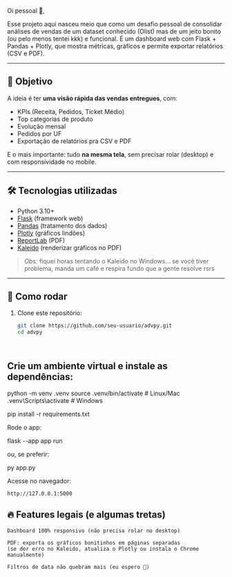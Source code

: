 Oi pessoal 👋, 

Esse projeto aqui nasceu meio que como um desafio pessoal de consolidar análises de vendas de um dataset conhecido (Olist) mas de um jeito bonito (ou pelo menos tentei kkk) e funcional. É um dashboard web com Flask + Pandas + Plotly, que mostra métricas, gráficos e permite exportar relatórios (CSV e PDF).

---

## 🎯 Objetivo

A ideia é ter **uma visão rápida das vendas entregues**, com:
- KPIs (Receita, Pedidos, Ticket Médio)
- Top categorias de produto
- Evolução mensal
- Pedidos por UF
- Exportação de relatórios pra CSV e PDF

E o mais importante: tudo **na mesma tela**, sem precisar rolar (desktop) e com responsividade no mobile.

---

## 🛠 Tecnologias utilizadas

- Python 3.10+  
- [Flask](https://flask.palletsprojects.com/) (framework web)
- [Pandas](https://pandas.pydata.org/) (tratamento dos dados)
- [Plotly](https://plotly.com/python/) (gráficos lindões)
- [ReportLab](https://www.reportlab.com/) (PDF)
- [Kaleido](https://github.com/plotly/Kaleido) (renderizar gráficos no PDF)

> *Obs:* fiquei horas tentando o Kaleido no Windows... se você tiver problema, manda um café e respira fundo que a gente resolve rsrs

---

## 🚀 Como rodar

1. Clone este repositório:
   ```bash
   git clone https://github.com/seu-usuario/advpy.git
   cd advpy




## Crie um ambiente virtual e instale as dependências:

python -m venv .venv
source .venv/bin/activate   # Linux/Mac
.venv\Scripts\activate      # Windows

pip install -r requirements.txt

Rode o app:

flask --app app run

ou, se preferir:

py app.py

Acesse no navegador:

    http://127.0.0.1:5000

## 🔥 Features legais (e algumas tretas)

    Dashboard 100% responsivo (não precisa rolar no desktop)

    PDF: exporta os gráficos bonitinhos em páginas separadas
    (se der erro no Kaleido, atualiza o Plotly ou instala o Chrome manualmente)

    Filtros de data não quebram mais (eu espero 🤞)
